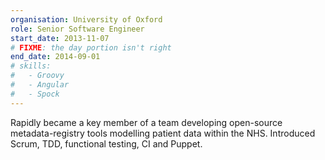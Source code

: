 ```yaml
---
organisation: University of Oxford
role: Senior Software Engineer
start_date: 2013-11-07
# FIXME: the day portion isn't right
end_date: 2014-09-01
# skills:
#   - Groovy
#   - Angular
#   - Spock 
---
```

Rapidly became a key member of a team developing open-source metadata-registry tools modelling patient data within the NHS. Introduced Scrum, TDD, functional testing, CI and Puppet.
